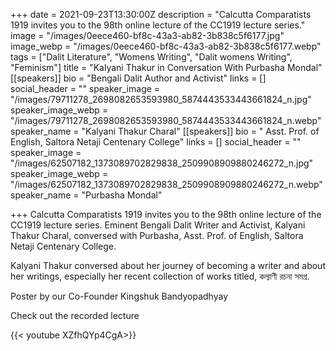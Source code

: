 +++
date = 2021-09-23T13:30:00Z
description = "Calcutta Comparatists 1919 invites you to the 98th online lecture of the CC1919 lecture series."
image = "/images/0eece460-bf8c-43a3-ab82-3b838c5f6177.jpg"
image_webp = "/images/0eece460-bf8c-43a3-ab82-3b838c5f6177.webp"
tags = ["Dalit Literature", "Womens Writing", "Dalit womens Writing", "Feminism"]
title = "Kalyani Thakur in Conversation With Purbasha Mondal"
[[speakers]]
bio = "Bengali Dalit Author and Activist"
links = []
social_header = ""
speaker_image = "/images/79711278_2698082653593980_5874443533443661824_n.jpg"
speaker_image_webp = "/images/79711278_2698082653593980_5874443533443661824_n.webp"
speaker_name = "Kalyani Thakur Charal"
[[speakers]]
bio = " Asst. Prof. of English, Saltora Netaji Centenary College"
links = []
social_header = ""
speaker_image = "/images/62507182_1373089702829838_2509908909880246272_n.jpg"
speaker_image_webp = "/images/62507182_1373089702829838_2509908909880246272_n.webp"
speaker_name = "Purbasha Mondal"

+++
Calcutta Comparatists 1919 invites you to the 98th online lecture of the CC1919 lecture series. Eminent Bengali Dalit Writer and Activist, Kalyani Thakur Charal, conversed with Purbasha, Asst. Prof. of English, Saltora Netaji Centenary College.

Kalyani Thakur conversed about her journey of becoming a writer and about her writings, especially her recent collection of works titled, কল্যাণী রচনা সমগ্র.

Poster by our Co-Founder Kingshuk Bandyopadhyay

Check out the recorded lecture

{{< youtube XZfhQYp4CgA>}}